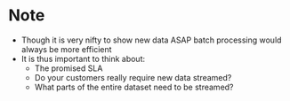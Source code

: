 # Note
* Though it is very nifty to show new data ASAP batch processing would always be more efficient
* It is thus important to think about:
  * The promised SLA
  * Do your customers really require new data streamed?
  * What parts of the entire dataset need to be streamed?
